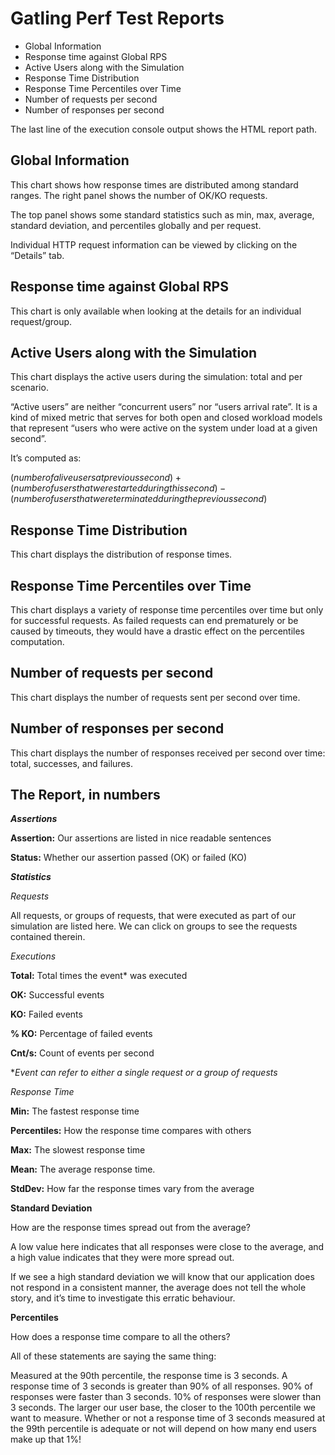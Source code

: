 # Gatling Perf Test Reports

* Global Information
* Response time against Global RPS
* Active Users along with the Simulation
* Response Time Distribution
* Response Time Percentiles over Time
* Number of requests per second
* Number of responses per second

The last line of the execution console output shows the HTML report path.

## **Global Information**

This chart shows how response times are distributed among standard ranges. The right panel shows the number of OK/KO requests.

The top panel shows some standard statistics such as min, max, average, standard deviation, and percentiles globally and per request.


Individual HTTP request information can be viewed by clicking on the “Details” tab.

## **Response time against Global RPS**

This chart is only available when looking at the details for an individual request/group.

## **Active Users along with the Simulation**
This chart displays the active users during the simulation: total and per scenario.

“Active users” are neither “concurrent users” nor “users arrival rate”. It is a kind of mixed metric that serves for both open and closed workload models that represent “users who were active on the system under load at a given second”.

It’s computed as:

$(numberofaliveusersatprevioussecond)+(numberofusersthatwerestartedduringthissecond)−(numberofusersthatwereterminatedduringtheprevioussecond)$

## **Response Time Distribution**

This chart displays the distribution of response times.

## **Response Time Percentiles over Time**

This chart displays a variety of response time percentiles over time but only for successful requests. As failed requests can end prematurely or be caused by timeouts, they would have a drastic effect on the percentiles computation.

## **Number of requests per second**

This chart displays the number of requests sent per second over time.

## **Number of responses per second**

This chart displays the number of responses received per second over time: total, successes, and failures.


## **The Report, in numbers**

***Assertions***

**Assertion:** Our assertions are listed in nice readable sentences

**Status:** Whether our assertion passed (OK) or failed (KO)

***Statistics***

*Requests*

All requests, or groups of requests, that were executed as part of our simulation are listed here. We can click on groups to see the requests contained therein.

*Executions*

**Total:** Total times the event* was executed

**OK:** Successful events

**KO:** Failed events

**% KO:** Percentage of failed events

**Cnt/s:** Count of events per second

**Event can refer to either a single request or a group of requests*

*Response Time*

**Min:** The fastest response time

**Percentiles:** How the response time compares with others

**Max:** The slowest response time

**Mean:** The average response time.

**StdDev:** How far the response times vary from the average

**Standard Deviation**

How are the response times spread out from the average?

A low value here indicates that all responses were close to the average, and a high value indicates that they were more spread out.

If we see a high standard deviation we will know that our application does not respond in a consistent manner, the average does not tell the whole story, and it’s time to investigate this erratic behaviour.

**Percentiles**

How does a response time compare to all the others?

All of these statements are saying the same thing:


Measured at the 90th percentile, the response time is 3 seconds.
A response time of 3 seconds is greater than 90% of all responses.
90% of responses were faster than 3 seconds.
10% of responses were slower than 3 seconds.
The larger our user base, the closer to the 100th percentile we want to measure. Whether or not a response time of 3 seconds measured at the 99th percentile is adequate or not will depend on how many end users make up that 1%!

